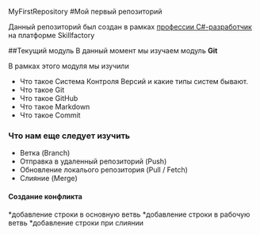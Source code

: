 MyFirstRepository
#Мой первый репозиторий

Данный репозиторий был создан в рамках [профессии C#-разработчик](https://skillfactory.ru/csharp) на платформе Skillfactory

##Текущий модуль
В данный момент мы изучаем модуль **Git**

В рамках этого модуля мы изучили
* Что такое Система Контроля Версий и какие типы систем бывают.
* Что такое Git
* Что такое GitHub
* Что такое Markdown
* Что такое Commit 


### Что нам еще следует изучить
* Ветка (Branch)
* Отправка в удаленный репозиторий (Push)
* Обновление локалього репозитория (Pull / Fetch)
* Слияние (Merge)
 
#### Создание конфликта
*добавление строки в основную ветвь
*добавление строки в рабочую ветвь
*добавление строки при слиянии

